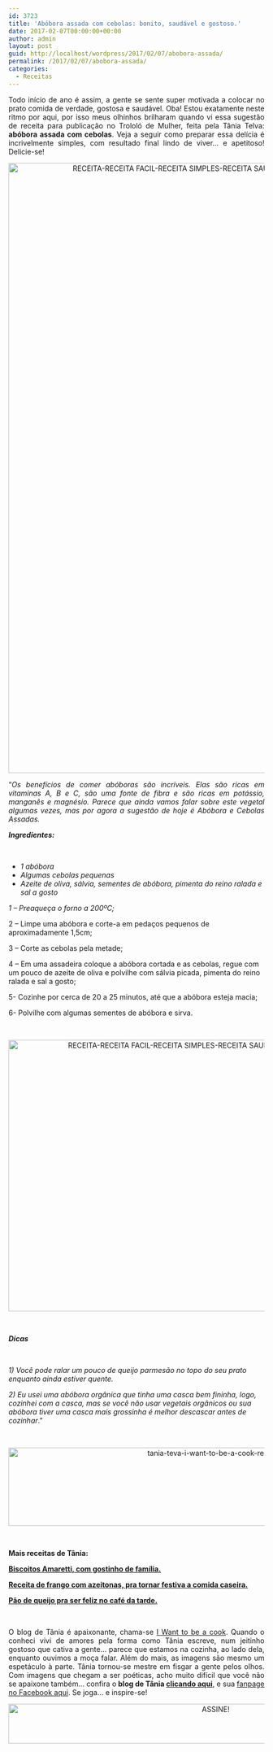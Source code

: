 ```yaml
---
id: 3723
title: 'Abóbora assada com cebolas: bonito, saudável e gostoso.'
date: 2017-02-07T00:00:00+00:00
author: admin
layout: post
guid: http://localhost/wordpress/2017/02/07/abobora-assada/
permalink: /2017/02/07/abobora-assada/
categories:
  - Receitas
---
```

<p align="justify">
  Todo início de ano é assim, a gente se sente super motivada a colocar no prato comida de verdade, gostosa e saudável. Oba! Estou exatamente neste ritmo por aqui, por isso meus olhinhos brilharam quando vi essa sugestão de receita para publicação no Trololó de Mulher, feita pela Tânia Telva: <strong>abóbora assada com cebolas</strong>. Veja a seguir como preparar essa delícia é incrivelmente simples, com resultado final lindo de viver… e apetitoso! Delicie-se!
</p>

<p align="center">
  <img class="alignnone size-full wp-image-13445" src="http://www.trololodemulher.com.br/blog/wp-content/uploads/2017/02/RECEITA-RECEITA-FACIL-RECEITA-SIMPLES-RECEITA-SAUDAVEL-ABOBORA-ASSADA.jpg" alt="RECEITA-RECEITA FACIL-RECEITA SIMPLES-RECEITA SAUDAVEL-ABOBORA ASSADA" width="800" height="1200" />
</p>

<p align="justify">
  “<em>Os benefícios de comer abóboras são incríveis. Elas são ricas em vitaminas A, B e C, são uma fonte de fibra e são ricas em potássio, manganês e magnésio. Parece que ainda vamos falar sobre este vegetal algumas vezes, mas por agora a sugestão de hoje é Abóbora e Cebolas Assadas.</em>
</p>

**_Ingredientes:_**

&nbsp;

  * _1 abóbora_ 
  * _Algumas cebolas pequenas_ 
  * _Azeite de oliva, sálvia, sementes de abóbora, pimenta do reino ralada e sal a gosto_

_1 – Preaqueça o forno a 200ºC;_

2 – Limpe uma abóbora e corte-a em pedaços pequenos de aproximadamente 1,5cm;

3 – Corte as cebolas pela metade;

4 – Em uma assadeira coloque a abóbora cortada e as cebolas, regue com um pouco de azeite de oliva e polvilhe com sálvia picada, pimenta do reino ralada e sal a gosto;

5- Cozinhe por cerca de 20 a 25 minutos, até que a abóbora esteja macia;

6- Polvilhe com algumas sementes de abóbora e sirva.

&nbsp;

<p align="center">
  <img class="alignnone size-full wp-image-13446" src="http://www.trololodemulher.com.br/blog/wp-content/uploads/2017/02/RECEITA-RECEITA-FACIL-RECEITA-SIMPLES-RECEITA-SAUDAVEL-ABOBORA-ASSADA2.jpg" alt="RECEITA-RECEITA FACIL-RECEITA SIMPLES-RECEITA SAUDAVEL-ABOBORA ASSADA[2]" width="800" height="534" />
</p>

&nbsp;

**_Dicas_**

&nbsp;

_1) Você pode ralar um pouco de queijo parmesão no topo do seu prato enquanto ainda estiver quente._

_2) Eu usei uma abóbora orgânica que tinha uma casca bem fininha, logo, cozinhei com a casca, mas se você não usar vegetais orgânicos ou sua abóbora tiver uma casca mais grossinha é melhor descascar antes de cozinhar_.”

&nbsp;

<p align="center">
  <img class="alignnone size-full wp-image-13037" src="http://www.trololodemulher.com.br/blog/wp-content/uploads/2016/10/TANIA-TEVA-I-WANT-TO-BE-A-COOK-RECEITAS.jpg" alt="tania-teva-i-want-to-be-a-cook-receitas" width="800" height="154" />
</p>

&nbsp;

**Mais receitas de Tânia:**

<a href="http://www.trololodemulher.com.br/2016/11/23/biscoitos-amaretti-com-gostinho-de-familia/" target="_blank"><strong>Biscoitos Amaretti, com gostinho de família.</strong></a>

<a href="http://www.trololodemulher.com.br/2016/11/18/receita-de-frango/" target="_blank"><strong>Receita de frango com azeitonas, pra tornar festiva a comida caseira.</strong></a>

<a href="http://www.trololodemulher.com.br/2016/11/08/pao-de-queijo/" target="_blank"><strong>Pão de queijo pra ser feliz no café da tarde.</strong></a>

&nbsp;

<p align="justify">
  O blog de Tânia é apaixonante, chama-se <a href="https://iwanttobeacook.wordpress.com/" target="_blank">I Want to be a cook</a>. Quando o conheci vivi de amores pela forma como Tânia escreve, num jeitinho gostoso que cativa a gente… parece que estamos na cozinha, ao lado dela, enquanto ouvimos a moça falar. Além do mais, as imagens são mesmo um espetáculo à parte. Tânia tornou-se mestre em fisgar a gente pelos olhos. Com imagens que chegam a ser poéticas, acho muito difícil que você não se apaixone também… confira o<strong> blog de Tânia <a href="https://iwanttobeacook.wordpress.com/" target="_blank">clicando aqui</a></strong>, e sua <a href="https://www.facebook.com/Iwanttobeacook-818578268272846/" target="_blank">fanpage no Facebook aqui</a>. Se joga… e inspire-se!
</p>

<p align="center">
  <a href="http://feedburner.google.com/fb/a/mailverify?uri=blogbichafemea&loc=pt_BR" target="_blank"><img class="alignnone size-full wp-image-10439" src="http://www.trololodemulher.com.br/blog/wp-content/uploads/2014/09/ASSINE.png" alt="ASSINE!" width="800" height="78" /></a>
</p>